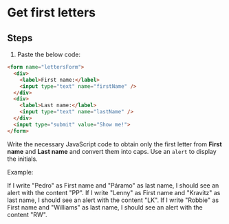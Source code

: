 # Get first letters

## Steps

1. Paste the below code:

```html
<form name="lettersForm">
  <div>
    <label>First name:</label>
    <input type="text" name="firstName" />
  </div>
  <div>
    <label>Last name:</label>
    <input type="text" name="lastName" />
  </div>
  <input type="submit" value="Show me!">
</form>
```

Write the necessary JavaScript code to obtain only the first letter from **First name** and **Last name** and convert them into caps.
Use an `alert` to display the initials.

Example:

If I write "Pedro" as First name and "Páramo" as last name, I should see an alert with the content "PP".
If I write "Lenny" as First name and "Kravitz" as last name, I should see an alert with the content "LK".
If I write "Robbie" as First name and "Williams" as last name, I should see an alert with the content "RW".

